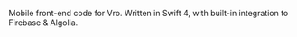 Mobile front-end code for Vro. Written in Swift 4, with built-in integration to Firebase & Algolia.
